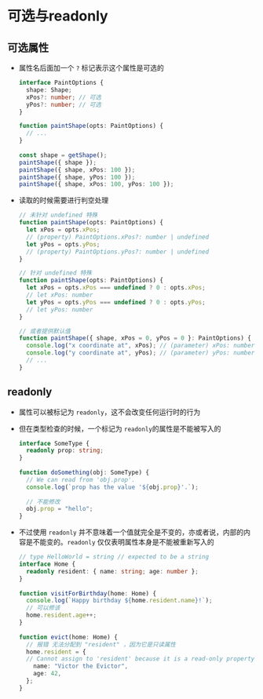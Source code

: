 # 可选与readonly

## 可选属性

*   属性名后面加一个 `?` 标记表示这个属性是可选的

    ```typescript
    interface PaintOptions {
      shape: Shape;
      xPos?: number; // 可选
      yPos?: number; // 可选
    }

    function paintShape(opts: PaintOptions) {
      // ...
    }
     
    const shape = getShape();
    paintShape({ shape });
    paintShape({ shape, xPos: 100 });
    paintShape({ shape, yPos: 100 });
    paintShape({ shape, xPos: 100, yPos: 100 });

    ```

*   读取的时候需要进行判空处理

    ```typescript
    // 未针对 undefined 特殊
    function paintShape(opts: PaintOptions) {
      let xPos = opts.xPos;              
      // (property) PaintOptions.xPos?: number | undefined
      let yPos = opts.yPos;
      // (property) PaintOptions.yPos?: number | undefined
    }

    // 针对 undefined 特殊
    function paintShape(opts: PaintOptions) {
      let xPos = opts.xPos === undefined ? 0 : opts.xPos;
      // let xPos: number
      let yPos = opts.yPos === undefined ? 0 : opts.yPos;
      // let yPos: number
    }

    // 或者提供默认值
    function paintShape({ shape, xPos = 0, yPos = 0 }: PaintOptions) {
      console.log("x coordinate at", xPos); // (parameter) xPos: number
      console.log("y coordinate at", yPos); // (parameter) yPos: number
      // ...
    }

    ```

## readonly

*   属性可以被标记为 `readonly`，这不会改变任何运行时的行为

*   但在类型检查的时候，一个标记为 `readonly`的属性是不能被写入的

    ```typescript
    interface SomeType {
      readonly prop: string;
    }
     
    function doSomething(obj: SomeType) {
      // We can read from 'obj.prop'.
      console.log(`prop has the value '${obj.prop}'.`);
     
      // 不能修改
      obj.prop = "hello";
    }
    ```

*   不过使用 `readonly` 并不意味着一个值就完全是不变的，亦或者说，内部的内容是不能变的。`readonly` 仅仅表明属性本身是不能被重新写入的

    ```typescript
    // type HelloWorld = string // expected to be a string
    interface Home {
      readonly resident: { name: string; age: number };
    }
     
    function visitForBirthday(home: Home) {
      console.log(`Happy birthday ${home.resident.name}!`);
      // 可以修该
      home.resident.age++;
    }
     
    function evict(home: Home) {
      // 报错 无法分配到 "resident" ，因为它是只读属性
      home.resident = { 
      // Cannot assign to 'resident' because it is a read-only property.
        name: "Victor the Evictor",
        age: 42,
      };
    }
    ```
